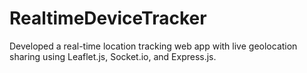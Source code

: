 # RealtimeDeviceTracker
Developed a real-time location tracking web app with live geolocation sharing using Leaflet.js, Socket.io, and Express.js.
